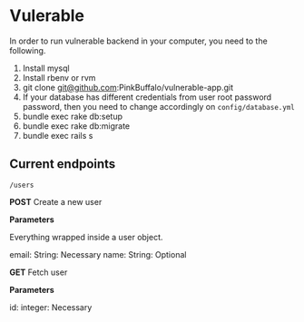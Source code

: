 # Vulerable

In order to run vulnerable backend in your computer, you need to the
following.

1. Install mysql
2. Install rbenv or rvm
3. git clone git@github.com:PinkBuffalo/vulnerable-app.git
4. If your database has different credentials from user root password
   password, then you need to change accordingly on
`config/database.yml`
5. bundle exec rake db:setup
6. bundle exec rake db:migrate
7. bundle exec rails s


## Current endpoints

`/users`

__POST__
Create a new user

__Parameters__

Everything wrapped inside a user object.

email: String: Necessary
name: String: Optional


__GET__
Fetch user

__Parameters__

id: integer: Necessary
